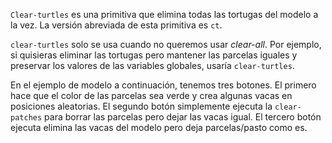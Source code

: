 ﻿`Clear-turtles` es una primitiva que elimina todas las tortugas del modelo a la vez. La versión abreviada de esta primitiva es `ct`.



`clear-turtles` solo se usa cuando no queremos usar *clear-all*. Por ejemplo, si quisieras eliminar las tortugas pero mantener las parcelas iguales y preservar los valores de las variables globales, usaría `clear-turtles`.



En el ejemplo de modelo a continuación, tenemos tres botones. El primero hace que el color de las parcelas sea verde y crea algunas vacas en posiciones aleatorias. El segundo botón simplemente ejecuta la `clear-patches` para borrar las parcelas pero dejar las vacas igual. El tercero botón ejecuta elimina las vacas del modelo pero deja parcelas/pasto como es.
